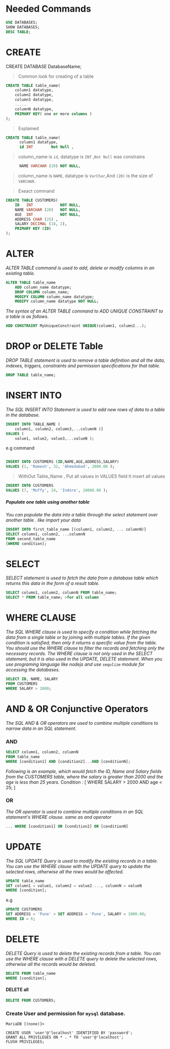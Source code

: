 # Needed Commands
``` sql
USE DATABASES; 
SHOW DATABASES; 
DESC TABLE;
```

# CREATE 

CREATE DATABASE DatabaseName; 

> Common look for creating of a table

``` sql 
CREATE TABLE table_name(
    column1 datatype,
    column2 datatype,
    column3 datatype,
    .....
    columnN datatype,
    PRIMARY KEY( one or more columns )
);
```
> Explained 

``` sql 
CREATE TABLE table_name(
      column1 datatype, 
      id INT        Not Null ,
```
> column_name is `id`, datatype is `INT` ,`Not Null` was constrains

```sql
      NAME VARCHAR (20) NOT NULL,
```

> column_name is `NAME`, datatype is `VarChar`,And `(20)` is the size of `VARCHAR`.



> Exeact command

```sql
CREATE TABLE CUSTOMERS(
    ID   INT            NOT NULL,
    NAME VARCHAR (20)   NOT NULL,
    AGE  INT            NOT NULL,
    ADDRESS CHAR (25) ,
    SALARY DECIMAL (18, 2),
    PRIMARY KEY (ID)
);
```


# ALTER 

*ALTER TABLE command is used to add, delete or modify columns in an existing table.*

```sql
ALTER TABLE table_name
    ADD column_name datatype;
    DROP COLUMN column_name;
    MODIFY COLUMN column_name datatype;
    MODIFY column_name datatype NOT NULL;
```
*The syntax of an ALTER TABLE command to ADD UNIQUE CONSTRAINT to a table
is as follows.*

```sql
ADD CONSTRAINT MyUniqueConstraint UNIQUE(column1, column2...);
```

# DROP or DELETE Table 
*DROP TABLE statement is used to remove a table definition and all the data,
indexes, triggers, constraints and permission specifications for that table.*

```sql
DROP TABLE table_name;
```

# INSERT INTO 

*The SQL INSERT INTO Statement is used to add new rows of data to a table in the
database.*

``` sql
INSERT INTO TABLE_NAME (
    column1, column2, column3,...columnN )]
VALUES (
    value1, value2, value3,...valueN );
```

e.g command 

```sql

INSERT INTO CUSTOMERS (ID,NAME,AGE,ADDRESS,SALARY)
VALUES (1, 'Ramesh', 32, 'Ahmedabad', 2000.00 );
```

> WithOut Table_Name , Put all values in VALUES field It insert all values 

```sql
INSERT INTO CUSTOMERS
VALUES (7, 'Muffy', 24, 'Indore', 10000.00 );
``` 

##### Populate one table using another table 
*You can populate the data into a table through the select statement over another table
. like import your data*

```sql  
INSERT INTO first_table_name [(column1, column2, ... columnN)]
SELECT column1, column2, ...columnN
FROM second_table_name
[WHERE condition];
```

# SELECT 
*SELECT statement is used to fetch the data from a database table which returns
this data in the form of a result table.*

```sql
SELECT column1, column2, columnN FROM table_name;
SELECT * FROM table_name; >for all column
```

# WHERE CLAUSE

*The SQL WHERE clause is used to specify a condition while fetching the data from a single
table or by joining with multiple tables. If the given condition is satisfied, then only it
returns a specific value from the table. You should use the WHERE clause to filter the
records and fetching only the necessary records.
The WHERE clause is not only used in the SELECT statement, but it is also used in the UPDATE, DELETE statement.
When you use programing language like nodejs and use `sequlize` module for accessing the databases.*
 

```sql
SELECT ID, NAME, SALARY
FROM CUSTOMERS
WHERE SALARY > 2000;
```


# AND & OR Conjunctive Operators 
*The SQL AND & OR operators are used to combine multiple conditions to narrow data in
an SQL statement.*
### AND

``` sql 
SELECT column1, column2, columnN
FROM table_name
WHERE [condition1] AND [condition2]...AND [conditionN];
``` 
*Following is an example, which would fetch the ID, Name and Salary fields from the
CUSTOMERS table, where the salary is greater than 2000 and the age is less than 25 years.*
Condition : [ WHERE SALARY > 2000 AND age < 25; ]

### OR 
*The OR operator is used to combine multiple conditions in an SQL statement's WHERE
clause. same as and operator*

``` sql
... WHERE [condition1] OR [condition2] OR [conditionN]
```


# UPDATE 
*The SQL UPDATE Query is used to modify the existing records in a table. You can use the
WHERE clause with the UPDATE query to update the selected rows, otherwise all the rows
would be affected.*

``` sql
UPDATE table_name
SET column1 = value1, column2 = value2...., columnN = valueN
WHERE [condition];
``` 
e.g 

``` sql
UPDATE CUSTOMERS
SET ADDRESS = 'Pune' > SET ADDRESS = 'Pune', SALARY = 1000.00;
WHERE ID = 6;
```

# DELETE 
*DELETE Query is used to delete the existing records from a table.
You can use the WHERE clause with a DELETE query to delete the selected rows, otherwise
all the records would be deleted.*
```sql
DELETE FROM table_name
WHERE [condition];
```

#### DELETE all

```sql
DELETE FROM CUSTOMERS;
```

### Create User and permission for `mysql` database.

``` shell
MariaDB [(none)]> 

CREATE USER 'user'@'localhost' IDENTIFIED BY 'password';
GRANT ALL PRIVILEGES ON * . * TO 'user'@'localhost';
FLUSH PRIVILEGES;
```
